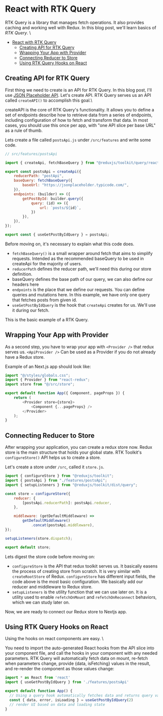 # React with RTK Query

RTK Query is a library that manages fetch operations. It also provides caching and working well with Redux. In this blog post, we'll learn basics of *RTK Query*. \\

- [React with RTK Query](#react-with-rtk-query)
  - [Creating API for RTK Query](#creating-api-for-rtk-query)
  - [Wrapping Your App with Provider](#wrapping-your-app-with-provider)
  - [Connecting Reducer to Store](#connecting-reducer-to-store)
  - [Using RTK Query Hooks on React](#using-rtk-query-hooks-on-react)


## Creating API for RTK Query

First thing we need to create is an API for RTK Query. In this blog post, I'll use [JSON Placeholder API]("https://jsonplaceholder.typicode.com/"). Let's create API. RTK Query serves us an API called `createAPI()` to accomplish this goal.\\

createAPI is the core of RTK Query's functionality. It allows you to define a set of endpoints describe how to retrieve data from a series of endpoints, including configuration of how to fetch and transform that data. In most cases, you should use this once per app, with "one API slice per base URL" as a rule of thumb.

Lets create a file called `postsApi.js` under `/src/features` and write some code.

```js
// src/features/postsApi

import { createApi, fetchBaseQuery } from "@reduxjs/toolkit/query/react";

export const postsApi = createApi({
    reducerPath: "postApi",
    baseQuery: fetchBaseQuery({
        baseUrl: "https://jsonplaceholder.typicode.com/",
    }),
    endpoints: (builder) => ({
        getPostById: builder.query({
            query: (id) => ({
                url: `posts/${id}`,
            })
        }),
    }),
});

export const { useGetPostByIdQuery } = postsApi;


```

Before moving on, it's necessary to explain what this code does.

-   `fetchBaseQuery()` is a small wrapper around fetch that aims to simplify requests. Intended as the recommended baseQuery to be used in createApi for the majority of users.
-   `reducerPath` defines the reducer path, we'll need this during our store definition.
-   baseQuery defines the base path of our query, we can also define our headers here
-   `endpoints` is the place that we define our requests. You can define queries and mutations here. In this example, we have only one query that fetches posts from given id.
-   `useGetPostByIdQuery` is the hook that `createApi` creates for us. We'll use it during our fetch.

This is the basic example of a RTK Query.

## Wrapping Your App with Provider

As a second step, you have to wrap your app with ```<Provider />``` that redux serves us. `<ApiProvider />` Can be used as a Provider if you do not already have a Redux store.

Example of an Next.js app should look like:

```js
import "@/styles/globals.css";
import { Provider } from "react-redux";
import store from "@/src/store";

export default function App({ Component, pageProps }) {
    return (
        <Provider store={store}>
            <Component {...pageProps} />
        </Provider>
    );
}
```

## Connecting Reducer to Store

After wrapping your application, you can create a redux store now. Redux store is the main structure that holds your global state. RTK Toolkit's `configureStore()` API helps us to create a store.

Let's create a store under `/src`, called it `store.js`.

```js
import { configureStore } from "@reduxjs/toolkit";
import { postsApi } from "./features/postsApi";
import { setupListeners } from "@reduxjs/toolkit/dist/query";

const store = configureStore({
    reducer: {
        [postsApi.reducerPath]: postsApi.reducer,
    },

    middleware: (getDefaultMiddleware) =>
        getDefaultMiddleware()
            .concat(postsApi.middleware),
});

setupListeners(store.dispatch);

export default store;
```

Lets digest the store code before moving on:

-   `configureStore` is the API that redux toolkit serves us. It basically easens the process of creating store from scratch. It is very similar with `createRootStore` of Redux. `configureStore` has different input fields, the code above is the most basic configuration. We basically add our reducer and middleware to Redux store.
-   `setupListeners` is the utility function that we can use later on. It is a utility used to enable `refetchOnMount` and `refetchOnReconnect` behaviors, which we can study later on.


Now, we are ready to connect our Redux store to Nextjs app.

## Using RTK Query Hooks on React

Using the hooks on react components are easy. \\

You need to import the auto-generated React hooks from the API slice into your component file, and call the hooks in your component with any needed parameters. RTK Query will automatically fetch data on mount, re-fetch when parameters change, provide {data, isFetching} values in the result, and re-render the component as those values change:

```jsx
import * as React from 'react'
import { useGetPostByIdQuery } from './features/postsApi'

export default function App() {
  // Using a query hook automatically fetches data and returns query values
  const { data, error, isLoading } = useGetPostByIdQuery(2)
  // render UI based on data and loading state
}

```


 

